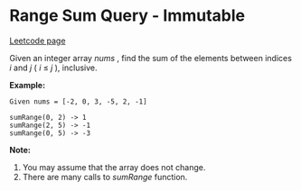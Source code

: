# Range Sum Query - Immutable
[Leetcode page](https://leetcode.com/problems/range-sum-query-immutable/description)

Given an integer array _nums_ , find the sum of the elements between indices
_i_ and _j_ ( _i_ ≤ _j_ ), inclusive.

**Example:**  

    
    
    Given nums = [-2, 0, 3, -5, 2, -1]
    
    sumRange(0, 2) -> 1
    sumRange(2, 5) -> -1
    sumRange(0, 5) -> -3
    

**Note:**  

  1. You may assume that the array does not change.
  2. There are many calls to _sumRange_ function.

